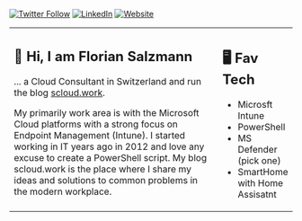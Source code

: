 [![Twitter Follow](https://img.shields.io/badge/Twitter-1DA1F2?style=for-the-badge&logo=twitter&logoColor=white)](https://twitter.com/FlorianSLZ/)  [![LinkedIn](https://img.shields.io/badge/LinkedIn-0077B5?style=for-the-badge&logo=linkedin&logoColor=white)](https://www.linkedin.com/in/fsalzmann/)  [![Website](https://img.shields.io/badge/website-000000?style=for-the-badge&logo=About.me&logoColor=white)](https://scloud.work/en/about)


<table><tr><td valign="top" width="75%">

## 👋 Hi, I am Florian Salzmann

... a Cloud Consultant in Switzerland and run the blog [scloud.work](https://scloud.work/en).

My primarily work area is with the Microsoft Cloud platforms with a strong focus on Endpoint Management (Intune). I started working in IT years ago in 2012 and love any excuse to create a PowerShell script. My blog scloud.work is the place where I share my ideas and solutions to common problems in the modern workplace.

</td><td valign="top" width="25%">

## 🖥️ Fav Tech

- Microsft Intune
- PowerShell
- MS Defender (pick one) 
- SmartHome with Home Assisatnt

</tr></tr></table> 
